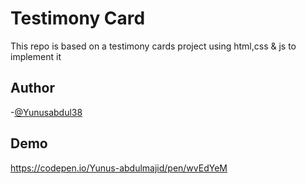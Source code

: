 
# Testimony Card

This repo is based on a testimony cards project using html,css & js to implement it 

## Author

-[@Yunusabdul38](https://twitter.com/yunusabdul38)


## Demo

https://codepen.io/Yunus-abdulmajid/pen/wvEdYeM


